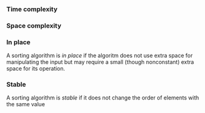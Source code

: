 ### Time complexity


### Space complexity


### In place
A sorting algorithm is *in place* if the algoritm does not use extra space for manipulating the input but may require a small (though nonconstant) extra space for its operation.

### Stable
A sorting algorithm is *stable* if it does not change the order of elements with the same value

